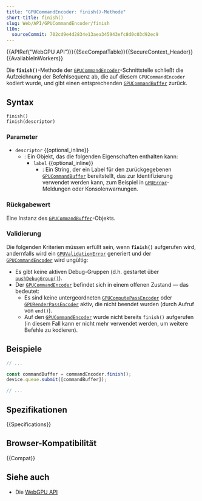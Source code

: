 ```yaml
---
title: "GPUCommandEncoder: finish()-Methode"
short-title: finish()
slug: Web/API/GPUCommandEncoder/finish
l10n:
  sourceCommit: 702cd9e4d2834e13aea345943efc8d0c03d92ec9
---
```


{{APIRef("WebGPU API")}}{{SeeCompatTable}}{{SecureContext_Header}}{{AvailableInWorkers}}

Die **`finish()`**-Methode der [`GPUCommandEncoder`](/de/docs/Web/API/GPUCommandEncoder)-Schnittstelle schließt die Aufzeichnung der Befehlsequenz ab, die auf diesem `GPUCommandEncoder` kodiert wurde, und gibt einen entsprechenden [`GPUCommandBuffer`](/de/docs/Web/API/GPUCommandBuffer) zurück.

## Syntax

```js-nolint
finish()
finish(descriptor)
```

### Parameter

- `descriptor` {{optional_inline}}
  - : Ein Objekt, das die folgenden Eigenschaften enthalten kann:
    - `label` {{optional_inline}}
      - : Ein String, der ein Label für den zurückgegebenen [`GPUCommandBuffer`](/de/docs/Web/API/GPUCommandBuffer) bereitstellt, das zur Identifizierung verwendet werden kann, zum Beispiel in [`GPUError`](/de/docs/Web/API/GPUError)-Meldungen oder Konsolenwarnungen.

### Rückgabewert

Eine Instanz des [`GPUCommandBuffer`](/de/docs/Web/API/GPUCommandBuffer)-Objekts.

### Validierung

Die folgenden Kriterien müssen erfüllt sein, wenn **`finish()`** aufgerufen wird, andernfalls wird ein [`GPUValidationError`](/de/docs/Web/API/GPUValidationError) generiert und der [`GPUCommandEncoder`](/de/docs/Web/API/GPUCommandEncoder) wird ungültig:

- Es gibt keine aktiven Debug-Gruppen (d.h. gestartet über [`pushDebugGroup()`](/de/docs/Web/API/GPUCommandEncoder/pushDebugGroup)).
- Der [`GPUCommandEncoder`](/de/docs/Web/API/GPUCommandEncoder) befindet sich in einem offenen Zustand — das bedeutet:
  - Es sind keine untergeordneten [`GPUComputePassEncoder`](/de/docs/Web/API/GPUComputePassEncoder) oder [`GPURenderPassEncoder`](/de/docs/Web/API/GPURenderPassEncoder) aktiv, die nicht beendet wurden (durch Aufruf von `end()`).
  - Auf den [`GPUCommandEncoder`](/de/docs/Web/API/GPUCommandEncoder) wurde nicht bereits `finish()` aufgerufen (in diesem Fall kann er nicht mehr verwendet werden, um weitere Befehle zu kodieren).

## Beispiele

```js
// ...

const commandBuffer = commandEncoder.finish();
device.queue.submit([commandBuffer]);

// ...
```

## Spezifikationen

{{Specifications}}

## Browser-Kompatibilität

{{Compat}}

## Siehe auch

- Die [WebGPU API](/de/docs/Web/API/WebGPU_API)

